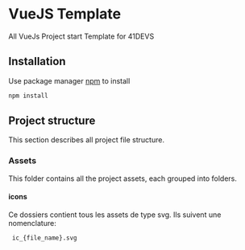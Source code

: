 # VueJS Template
All VueJs Project start Template  for 41DEVS

## Installation
Use package manager <a href="https://www.npmjs.com/">npm</a> to install
```bash
npm install
```
## Project structure
This section describes all project file structure.
 ### Assets
This folder contains all the project assets, each grouped into folders.
  #### icons
Ce dossiers contient tous les assets de type svg. Ils suivent une nomenclature:
```bash
 ic_{file_name}.svg
```
  

